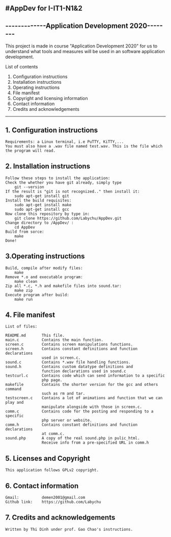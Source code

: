 #AppDev for I-IT1-N1&2
-------------------------------------------------
-------------Application Development 2020--------
-------------------------------------------------

This project is made in course "Application Development 2020"
for us to understand what tools and measures will be used in 
an software application development.

List of contents
1. Configuration instructions
2. Installation instructions
3. Operating instructions
4. File manifest
5. Copyright and licensing information
6. Contact information
7. Credits and acknowledgements

-------------------------------------------------

## 1. Configuration instructions  
	Requirements: a Linux terminal, i.e PuTTY, KiTTY,...  
	You must also have a .wav file named test.wav. This is the file which the program will read.

## 2. Installation instructions  
	Follow these steps to install the application:  
	Check the whether you have git already, simply type  
		git --version  
	If the result is "git is not recognized.." then install it:  
		sudo apt-get install git  
	Install the build requisites:  
		sudo apt-get install make  
		sudo apt-get install gcc		
	Now clone this repository by type in:  
		git clone https://github.com/Labychu/AppDev.git  
	Change directory to /AppDev/ :  
		cd AppDev  
	Build from sorce:
		make
	Done!  
  
## 3.Operating instructions  
	Build, compile after modify files:  
		make  
	Remove *.o and executable program:  
		make clean  
	Zip all *.c, *.h and makefile files into sound.tar:  
		make zip  
	Execute program after build:  
		make run  
  
## 4. File manifest  
	List of files:
  
	README.md		This file.  
	main.c			Contains the main function.  
	screen.c		Contains screen manipulations functions.  
	screen.h		Contains constant definitions and function declarations
					used in screen.c.  
	sound.c			Contains *.wav file handling functions.  
	sound.h			Contains custom datatype definitions and
					function declarations used in sound.c  
	testcurl.c		Contains code which can send information to a specific
					php page.  
	makefile		Contains the shorter version for the gcc and others command
					such as rm and tar.  
	testscreen.c	Contains a lot of animations and function that we can play and 
					manipulate alongside with those in screen.c.  
	comm.c			Contains code for the posting and responding to a specific
					php server or website.  
	comm.h			Contains constant definitions and function declarations
					at comm.c.
	sound.php		A copy of the real sound.php in pulic_html.
					Receive info from a pre-specified URL in comm.h 
  
## 5. Licenses and Copyright   
	This application follows GPLv2 copyright.  
  
## 6. Contact information  
	Gmail:			demen2001@gmail.com  
	Github link:	https://github.com/Labychu  
  
## 7. Credits and acknowledgements  
	Written by Thi Dinh under prof. Gao Chao's instructions.  
